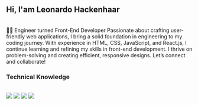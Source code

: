 ## Hi, I'am Leonardo Hackenhaar
<br>
👨‍🎓 Engineer turned Front-End Developer
Passionate about crafting user-friendly web applications, I bring a solid foundation in engineering to my coding journey. With experience in HTML, CSS, JavaScript, and React.js, I continue learning and refining my skills in front-end development. I thrive on problem-solving and creating efficient, responsive designs. Let’s connect and collaborate!
<br>
<h3>Technical Knowledge</h3>
<br>
<img src= https://img.shields.io/badge/HTML5-E34F26?style=for-the-badge&logo=html5&logoColor=white/> <img src= https://img.shields.io/badge/CSS3-1572B6?style=for-the-badge&logo=css3&logoColor=white/> <img src= https://img.shields.io/badge/JavaScript-323330?style=for-the-badge&logo=javascript&logoColor=F7DF1E/> <img src= https://img.shields.io/badge/TypeScript-007ACC?style=for-the-badge&logo=typescript&logoColor=white/>
